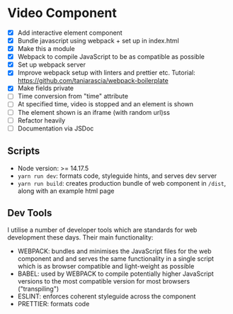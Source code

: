 # Video Component

- [x] Add interactive element component
- [x] Bundle javascript using webpack + set up in index.html
- [x] Make this a module
- [x] Webpack to compile JavaScript to be as compatible as possible
- [x] Set up webpack server
- [x] Improve webpack setup with linters and prettier etc. Tutorial: https://github.com/taniarascia/webpack-boilerplate
- [x] Make fields private
- [ ] Time conversion from "time" attribute
- [ ] At specified time, video is stopped and an element is shown
- [ ] The element shown is an iframe (with random url)ss
- [ ] Refactor heavily
- [ ] Documentation via JSDoc

## Scripts

* Node version: >= 14.17.5
* `yarn run dev`: formats code, styleguide hints, and serves dev server
* `yarn run build`: creates production bundle of web component in `/dist`, along with an example html page


## Dev Tools
I utilise a number of developer tools which are standards for web development these days. Their main functionality:

* WEBPACK: bundles and minimises the JavaScript files for the web component and and serves the same functionality in a single script which is as browser compatible and light-weight as possible
* BABEL: used by WEBPACK to compile potentially higher JavaScript versions to the most compatible version for most browsers ("transpiling")
* ESLINT: enforces coherent styleguide across the component
* PRETTIER: formats code